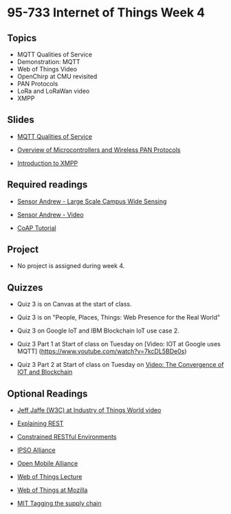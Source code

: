 # 95-733 Internet of Things Week 4

## Topics

+ MQTT Qualities of Service  
+ Demonstration: MQTT
+ Web of Things Video
+ OpenChirp at CMU revisited
+ PAN Protocols
+ LoRa and LoRaWan video  
+ XMPP

## Slides

+ [MQTT Qualities of Service](https://www.andrew.cmu.edu/user/mm6/95-733/PowerPoint/04_MQTT_QualitiesOfService.pptx)

+ [Overview of Microcontrollers and Wireless PAN Protocols](https://www.andrew.cmu.edu/user/mm6/95-733/PowerPoint/03_Microcontroller.pptx)

+ [Introduction to XMPP](https://www.andrew.cmu.edu/user/mm6/95-733/PowerPoint/04_XMPP_Overview.pptx)

## Required readings

+ [Sensor Andrew - Large Scale Campus Wide Sensing](http://wise.ece.cmu.edu/resources/publications/ibm-sensor-andrew-11.pdf)

+ [Sensor Andrew - Video](https://vimeo.com/9079961)

+ [CoAP Tutorial](https://www.youtube.com/watch?v=4bSr5x5gKvA)

## Project

+ No project is assigned during week 4.

## Quizzes

+ Quiz 3 is on Canvas at the start of class.
+ Quiz 3 is on "People, Places, Things: Web Presence for the Real World"

+ Quiz 3 on Google IoT and IBM Blockchain IoT use case 2.

+ Quiz 3 Part 1 at Start of class on Tuesday on [Video: IOT at Google uses MQTT]
(https://www.youtube.com/watch?v=7kcDL5BDe0s)

+ Quiz 3 Part 2 at Start of class on Tuesday on [Video: The Convergence of IOT and Blockchain](https://developer.ibm.com/tv/convergence-iot-blockchain/)

## Optional Readings

+ [Jeff Jaffe (W3C) at Industry of Things World video](https://www.w3.org/WoT/)



+ [Explaining REST](http://www.looah.com/source/view/2284)

+ [Constrained RESTful Environments](https://datatracker.ietf.org/wg/core/charter/)

+ [IPSO Alliance](https://www.ipso-alliance.org/)

+ [Open Mobile Alliance](http://openmobilealliance.org/iot)

+ [Web of Things Lecture](https://www.youtube.com/watch?v=xgkglOZiF9M)

+ [Web of Things at Mozilla](https://iot.mozilla.org/things/)

+ [MIT Tagging the supply chain](http://news.mit.edu/2020/cryptographic-tag-supply-chain-0220)
